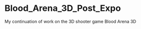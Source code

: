 Blood_Arena_3D_Post_Expo
========================

My continuation of work on the 3D shooter game Blood Arena 3D
